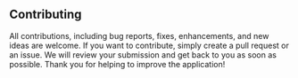 ## Contributing
All contributions, including bug reports, fixes, enhancements, and new ideas are welcome.
If you want to contribute, simply create a pull request or an issue. We will review your submission and get back to you as soon as possible.
Thank you for helping to improve the application!
